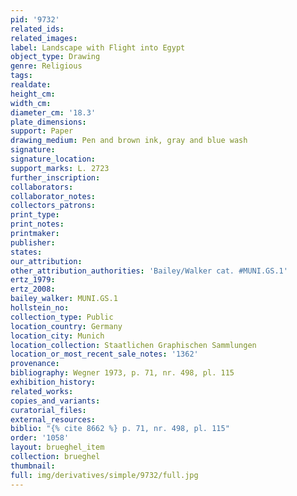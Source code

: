 ```yaml
---
pid: '9732'
related_ids: 
related_images: 
label: Landscape with Flight into Egypt
object_type: Drawing
genre: Religious
tags: 
realdate: 
height_cm: 
width_cm: 
diameter_cm: '18.3'
plate_dimensions: 
support: Paper
drawing_medium: Pen and brown ink, gray and blue wash
signature: 
signature_location: 
support_marks: L. 2723
further_inscription: 
collaborators: 
collaborator_notes: 
collectors_patrons: 
print_type: 
print_notes: 
printmaker: 
publisher: 
states: 
our_attribution: 
other_attribution_authorities: 'Bailey/Walker cat. #MUNI.GS.1'
ertz_1979: 
ertz_2008: 
bailey_walker: MUNI.GS.1
hollstein_no: 
collection_type: Public
location_country: Germany
location_city: Munich
location_collection: Staatlichen Graphischen Sammlungen
location_or_most_recent_sale_notes: '1362'
provenance: 
bibliography: Wegner 1973, p. 71, nr. 498, pl. 115
exhibition_history: 
related_works: 
copies_and_variants: 
curatorial_files: 
external_resources: 
biblio: "{% cite 8662 %} p. 71, nr. 498, pl. 115"
order: '1058'
layout: brueghel_item
collection: brueghel
thumbnail: 
full: img/derivatives/simple/9732/full.jpg
---
```


